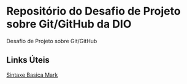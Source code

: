 # Repositório do Desafio de Projeto sobre Git/GitHub da DIO
Desafio de Projeto sobre Git/GitHub


## Links Úteis
[Sintaxe Basica Mark](https://www.markdownguide.org/basic-syntax)

